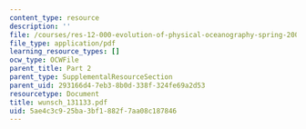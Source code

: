 ```yaml
---
content_type: resource
description: ''
file: /courses/res-12-000-evolution-of-physical-oceanography-spring-2007/5ae4c3c925ba3bf1882f7aa08c187846_wunsch_131133.pdf
file_type: application/pdf
learning_resource_types: []
ocw_type: OCWFile
parent_title: Part 2
parent_type: SupplementalResourceSection
parent_uid: 293166d4-7eb3-8b0d-338f-324fe69a2d53
resourcetype: Document
title: wunsch_131133.pdf
uid: 5ae4c3c9-25ba-3bf1-882f-7aa08c187846
---
```

